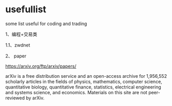 # usefullist
some list useful for coding and trading

1、编程+交易类

1.1、zwdnet

2、 paper

https://arxiv.org/ftp/arxiv/papers/

arXiv is a free distribution service and an open-access archive for 1,956,552 scholarly articles in the fields of physics, mathematics, computer science, quantitative biology, quantitative finance, statistics, electrical engineering and systems science, and economics. Materials on this site are not peer-reviewed by arXiv.
